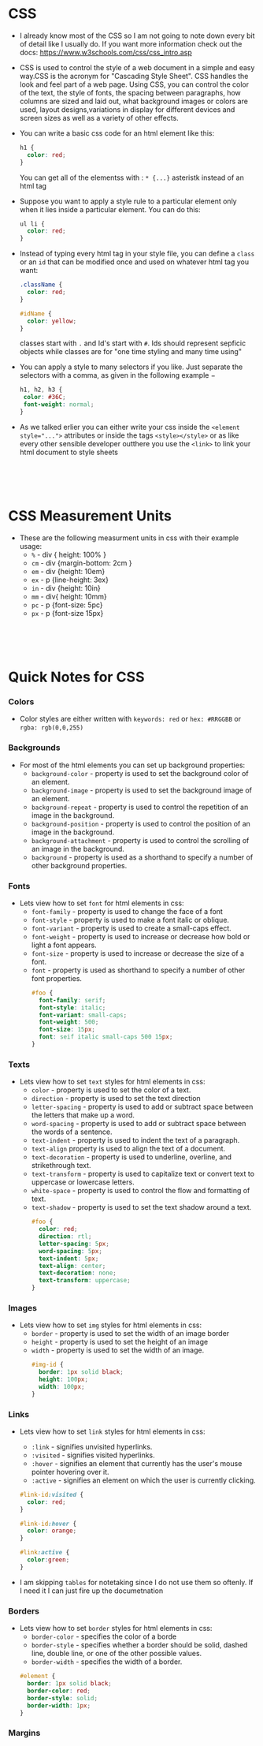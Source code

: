 # CSS

- I already know most of the CSS so I am not going to note down every bit of detail like I usually do. If you want more information check out the docs: https://www.w3schools.com/css/css_intro.asp 

- CSS is used to control the style of a web document in a simple and easy way.CSS is the acronym for "Cascading Style Sheet". CSS handles the look and feel part of a web page. Using CSS, you can control the color of the text, the style of fonts, the spacing between paragraphs, how columns are sized and laid out, what background images or colors are used, layout designs,variations in display for different devices and screen sizes as well as a variety of other effects.

- You can write a basic css code for an html element like this:
  ```css
  h1 {
    color: red;
  }
  ```
  You can get all of the elementss with : `* {...}` asteristk instead of an html tag
  
- Suppose you want to apply a style rule to a particular element only when it lies inside a particular element. You can do this:
  ```css
  ul li {
    color: red;
  }
  ```

- Instead of typing every html tag in your style file, you can define a `class` or an `id` that can be modified once and used on whatever html tag you want:
  ```css
  .className {
    color: red;
  }
  
  #idName {
    color: yellow;
  }
  ```
  classes start with `.` and Id's start with `#`. Ids should represent sepficic objects while classes are for "one time styling and many time using"
  
- You can apply a style to many selectors if you like. Just separate the selectors with a comma, as given in the following example −
  ```css
  h1, h2, h3 {
   color: #36C;
   font-weight: normal;
  }
  ```
  
- As we talked erlier you can either write your css inside the `<element style="...">` attributes or inside the tags `<style></style>` or as like every other sensible developer outthere you use the `<link>` to link your html document to style sheets

<br>
<br>
<br>

# CSS Measurement Units

- These are the following measurment units in css with their example usage:
  - `%` - div { height: 100% }
  - `cm` - div {margin-bottom: 2cm }
  - `em` - div {height: 10em}
  - `ex` - p {line-height: 3ex}
  - `in` - div {height: 10in}
  - `mm` - div{ height: 10mm}
  - `pc` - p {font-size: 5pc}
  - `px` - p {font-size 15px}
  
<br>
<br>
<br>

# Quick Notes for CSS

### Colors

- Color styles are either written with `keywords: red` or `hex: #RRGGBB` or `rgba: rgb(0,0,255)`

### Backgrounds

- For most of the html elements you can set up background properties:
  - `background-color` -  property is used to set the background color of an element.
  - `background-image` -  property is used to set the background image of an element.
  - `background-repeat` -  property is used to control the repetition of an image in the background.
  - `background-position` -  property is used to control the position of an image in the background.
  - `background-attachment` -  property is used to control the scrolling of an image in the background.
  - `background` -  property is used as a shorthand to specify a number of other background properties.

### Fonts

- Lets view how to set `font` for html elements in css:
  - `font-family` -  property is used to change the face of a font
  - `font-style` -  property is used to make a font italic or oblique.
  - `font-variant` -  property is used to create a small-caps effect.
  - `font-weight` -  property is used to increase or decrease how bold or light a font appears.
  - `font-size` -  property is used to increase or decrease the size of a font.
  - `font` -  property is used as shorthand to specify a number of other font properties.
    ```css
    #foo {
      font-family: serif;
      font-style: italic;
      font-variant: small-caps;
      font-weight: 500;
      font-size: 15px;
      font: seif italic small-caps 500 15px;
    }
    ```
    
### Texts
    
- Lets view how to set `text` styles for html elements in css:
  - `color` -  property is used to set the color of a text.
  - `direction` - property is used to set the text direction
  - `letter-spacing` - property is used to add or subtract space between the letters that make up a word.
  - `word-spacing` - property is used to add or subtract space between the words of a sentence.
  - `text-indent` - property is used to indent the text of a paragraph.
  - `text-align` property is used to align the text of a document.
  - `text-decoration` - property is used to underline, overline, and strikethrough text.
  - `text-transform` -  property is used to capitalize text or convert text to uppercase or lowercase letters.
  - `white-space` - property is used to control the flow and formatting of text.
  - `text-shadow` - property is used to set the text shadow around a text.
    ```css
    #foo {
      color: red;
      direction: rtl;
      letter-spacing: 5px;
      word-spacing: 5px;
      text-indent: 5px;
      text-align: center;
      text-decoration: none;
      text-transform: uppercase;
    }
    ```
    
### Images

- Lets view how to set `img` styles for html elements in css:
  - `border` -  property is used to set the width of an image border
  - `height` - property is used to set the height of an image
  - `width` -  property is used to set the width of an image.
    ```css
    #img-id {
      border: 1px solid black;
      height: 100px;
      width: 100px;
    }
    ```
  
### Links

- Lets view how to set `link` styles for html elements in css:
  - `:link` - signifies unvisited hyperlinks.
  - `:visited` - signifies visited hyperlinks.
  - `:hover` - signifies an element that currently has the user's mouse pointer hovering over it.
  - `:active` - signifies an element on which the user is currently clicking.
  ```css
  #link-id:visited {
    color: red;
  }
  
  #link-id:hover {
    color: orange;
  }
  
  #link:active {
    color:green;
  }
  ```
  
- I am skipping `tables` for notetaking since I do not use them so oftenly. If I need it I can just fire up the documetnation

### Borders

- Lets view how to set `border` styles for html elements in css:
  - `border-color` - specifies the color of a borde
  - `border-style` - specifies whether a border should be solid, dashed line, double line, or one of the other possible values.
  - `border-width` - specifies the width of a border.
  ```css
  #element {
    border: 1px solid black;
    border-color: red;
    border-style: solid;
    border-width: 1px;
  }
  ```
  
### Margins
  
  
  
  
  
  
  
  
  
  
  
  
  
  
  
  
  
  

